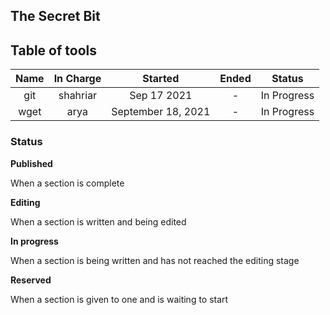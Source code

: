 ## The Secret Bit

## Table of tools

|Name|In Charge|Started|Ended|Status|
|:-:|:-:|:-:|:-:|:-:|
|git|shahriar|Sep 17 2021|-|In Progress|
|wget|arya|September 18, 2021|-|In Progress|

### Status

**Published**

When a section is complete

**Editing**

When a section is written and being edited

**In progress**

When a section is being written and has not reached the editing stage

**Reserved**

When a section is given to one and is waiting to start
